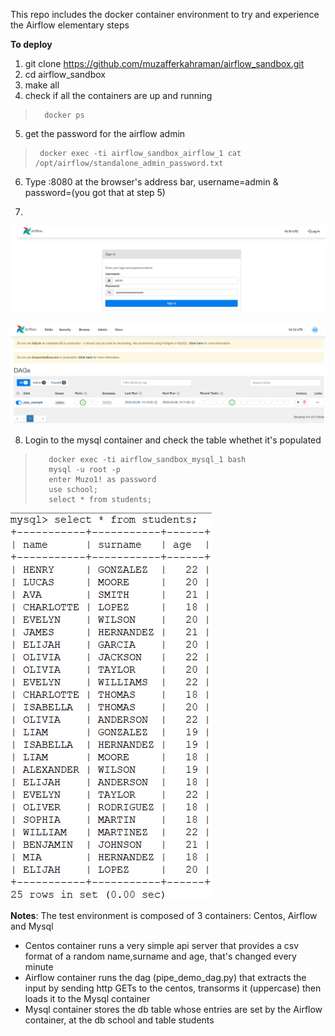 This repo includes the docker container environment to try and experience the Airflow elementary steps

**To deploy**

1. git clone https://github.com/muzafferkahraman/airflow_sandbox.git
2. cd airflow_sandbox
3. make all
4. check if all the containers are up and running
>       docker ps
5. get the password for the airflow admin
>      docker exec -ti airflow_sandbox_airflow_1 cat /opt/airflow/standalone_admin_password.txt
6. Type <ip of the host>:8080 at  the browser's address bar, username=admin & password=(you got that at step 5)


7.        

![image info](./images/airflow_login_page.png)


 
	       
![image info](./images/airflow_main_page.png)

	
8. Login to the mysql container and check the table whethet it's populated

>        docker exec -ti airflow_sandbox_mysql_1 bash
>        mysql -u root -p
>        enter Muzo1! as password
>        use school;
>        select * from students;


![image info](./images/mysql_students_table.png)

**Notes**: The test environment is composed of 3 containers: Centos, Airflow and Mysql
* 	Centos container runs a very simple api server that provides a csv format of a random name,surname and age, that's changed every minute
* 	Airflow container runs the dag (pipe_demo_dag.py)  that extracts the input by sending http GETs to the centos, transorms it (uppercase) then loads it to the Mysql container
*   Mysql  container stores the db table whose entries are set by the Airflow container, at the db school and table students
	
	





